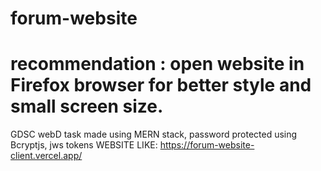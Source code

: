 # ﻿forum-website
# recommendation : open website in Firefox browser for better style and small screen size.
 GDSC webD task made using MERN stack, password protected using Bcryptjs, jws tokens
 WEBSITE LIKE: https://forum-website-client.vercel.app/
